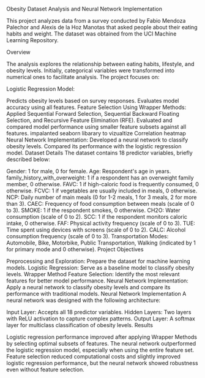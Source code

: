 Obesity Dataset Analysis and Neural Network Implementation

This project analyzes data from a survey conducted by Fabio Mendoza Palechor and Alexis de la Hoz Manotas that asked people about their eating habits and weight. The dataset was obtained from the UCI Machine Learning Repository.

Overview

The analysis explores the relationship between eating habits, lifestyle, and obesity levels. Initially, categorical variables were transformed into numerical ones to facilitate analysis. The project focuses on:

Logistic Regression Model:

Predicts obesity levels based on survey responses.
Evaluates model accuracy using all features.
Feature Selection Using Wrapper Methods:
Applied Sequential Forward Selection, Sequential Backward Floating Selection, and Recursive Feature Elimination (RFE).
Evaluated and compared model performance using smaller feature subsets against all features.
impalanted seaborn libarary to vizualtize Correlation heatmap
Neural Network Implementation:
Developed a neural network to classify obesity levels.
Compared its performance with the logistic regression model.
Dataset Details
The dataset contains 18 predictor variables, briefly described below:

Gender: 1 for male, 0 for female.
Age: Respondent's age in years.
family_history_with_overweight: 1 if a respondent has an overweight family member, 0 otherwise.
FAVC: 1 if high-caloric food is frequently consumed, 0 otherwise.
FCVC: 1 if vegetables are usually included in meals, 0 otherwise.
NCP: Daily number of main meals (0 for 1-2 meals, 1 for 3 meals, 2 for more than 3).
CAEC: Frequency of food consumption between meals (scale of 0 to 3).
SMOKE: 1 if the respondent smokes, 0 otherwise.
CH2O: Water consumption (scale of 0 to 2).
SCC: 1 if the respondent monitors caloric intake, 0 otherwise.
FAF: Physical activity frequency (scale of 0 to 3).
TUE: Time spent using devices with screens (scale of 0 to 2).
CALC: Alcohol consumption frequency (scale of 0 to 3).
Transportation Modes: Automobile, Bike, Motorbike, Public Transportation, Walking (indicated by 1 for primary mode and 0 otherwise).
Project Objectives

Preprocessing and Exploration: Prepare the dataset for machine learning models.
Logistic Regression: Serve as a baseline model to classify obesity levels.
Wrapper Method Feature Selection: Identify the most relevant features for better model performance.
Neural Network Implementation: Apply a neural network to classify obesity levels and compare its performance with traditional models.
Neural Network Implementation
A neural network was designed with the following architecture:


Input Layer: Accepts all 18 predictor variables.
Hidden Layers: Two layers with ReLU activation to capture complex patterns.
Output Layer: A softmax layer for multiclass classification of obesity levels.
Results

Logistic regression performance improved after applying Wrapper Methods by selecting optimal subsets of features.
The neural network outperformed the logistic regression model, especially when using the entire feature set.
Feature selection reduced computational costs and slightly improved logistic regression performance, but the neural network showed robustness even without feature selection.


